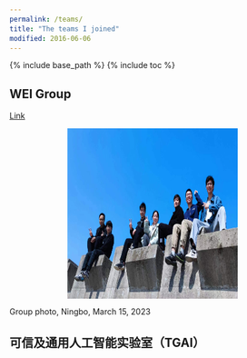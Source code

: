 ```yaml
---
permalink: /teams/
title: "The teams I joined"
modified: 2016-06-06
---
```


{% include base_path %}
{% include toc %}


## WEI Group
[Link](https://www.labxing.com/lab/2006/members)

<div style="display:flex;justify-content:center;">
   <img src="images/WEI1.jpg" width="300" height="300" alt="Fig" style="margin:auto;">
</div>

Group photo, Ningbo, March 15, 2023

## 可信及通用人工智能实验室（TGAI）

